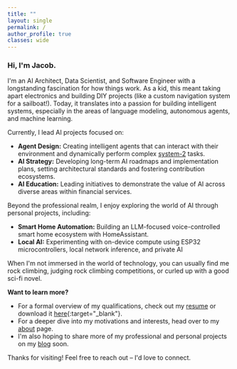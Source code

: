 ```yaml
---
title: ""
layout: single
permalink: /
author_profile: true
classes: wide
---
```


### **Hi, I'm Jacob.**

I'm an AI Architect, Data Scientist, and Software Engineer with a longstanding fascination for how things work. As a kid, this meant taking apart electronics and building DIY projects (like a custom navigation system for a sailboat!). Today, it translates into a passion for building intelligent systems, especially in the areas of language modeling, autonomous agents, and machine learning.

Currently, I lead AI projects focused on:

* **Agent Design:** Creating intelligent agents that can interact with their environment and dynamically perform complex [system-2](https://en.wikipedia.org/wiki/Thinking,_Fast_and_Slow) tasks.
* **AI Strategy:** Developing long-term AI roadmaps and implementation plans, setting architectural standards and fostering contribution ecosystems.
* **AI Education:**  Leading initiatives to demonstrate the value of AI across diverse areas within financial services.

Beyond the professional realm, I enjoy exploring the world of AI through personal projects, including:

* **Smart Home Automation:**  Building an LLM-focused voice-controlled smart home ecosystem with HomeAssistant.
* **Local AI:** Experimenting with on-device compute using ESP32 microcontrollers, local network inference, and private AI

When I'm not immersed in the world of technology, you can usually find me rock climbing, judging rock climbing competitions, or curled up with a good sci-fi novel.

**Want to learn more?**

* For a formal overview of my qualifications, check out my [resume](/resume) or download it [here](/assets/JacobSweResume.pdf){:target="_blank"}.
* For a deeper dive into my motivations and interests, head over to my [about](/about) page.
* I'm also hoping to share more of my professional and personal projects on my [blog](/posts) soon.

Thanks for visiting! Feel free to reach out – I'd love to connect.
